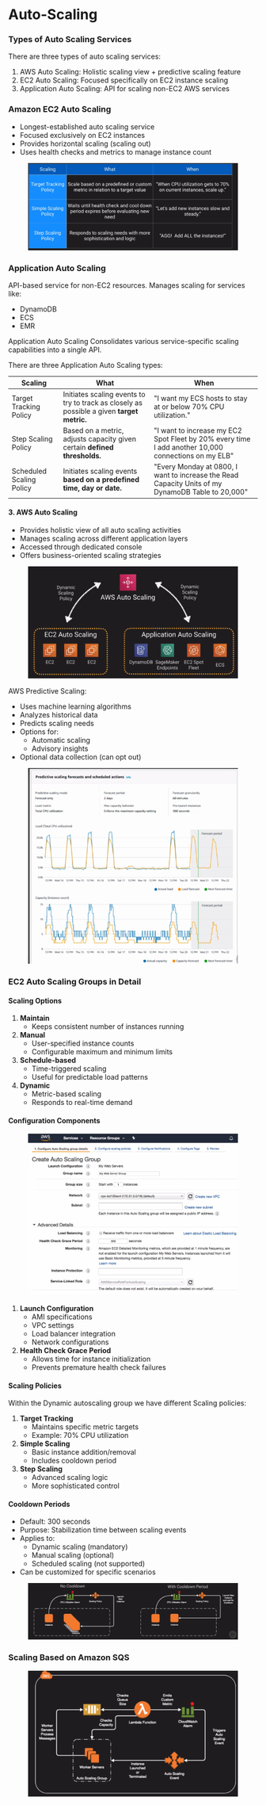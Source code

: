 # Auto-Scaling

### Types of Auto Scaling Services

There are three types of auto scaling services:&#x20;

1. AWS Auto Scaling: Holistic scaling view + predictive scaling feature
2. EC2 Auto Scaling: Focused specifically on EC2 instance scaling
3. Application Auto Scaling: API for scaling non-EC2 AWS services

### Amazon EC2 Auto Scaling

* Longest-established auto scaling service
* Focused exclusively on EC2 instances
* Provides horizontal scaling (scaling out)
* Uses health checks and metrics to manage instance count

<figure><img src="../../../../.gitbook/assets/image (2) (1) (1) (1).png" alt=""><figcaption></figcaption></figure>

### Application Auto Scaling

API-based service for non-EC2 resources. Manages scaling for services like:

* DynamoDB
* ECS
* EMR

Application Auto Scaling Consolidates various service-specific scaling capabilities into a single API.

There are three Application Auto Scaling types:

| Scaling                  | What                                                                                       | When                                                                                                |
| ------------------------ | ------------------------------------------------------------------------------------------ | --------------------------------------------------------------------------------------------------- |
| Target Tracking Policy   | Initiates scaling events to try to track as closely as possible a given **target metric.** | "I want my ECS hosts to stay at or below 70% CPU utilization."                                      |
| Step Scaling Policy      | Based on a metric, adjusts capacity given certain **defined thresholds.**                  | "I want to increase my EC2 Spot Fleet by 20% every time I add another 10,000 connections on my ELB" |
| Scheduled Scaling Policy | Initiates scaling events **based on a predefined time, day or date.**                      | "Every Monday at 0800, I want to increase the Read Capacity Units of my DynamoDB Table to 20,000"   |



#### 3. AWS Auto Scaling

* Provides holistic view of all auto scaling activities
* Manages scaling across different application layers
* Accessed through dedicated console
* Offers business-oriented scaling strategies

<figure><img src="../../../../.gitbook/assets/image (8) (1) (1).png" alt=""><figcaption></figcaption></figure>

AWS Predictive Scaling:

* Uses machine learning algorithms
* Analyzes historical data
* Predicts scaling needs
* Options for:
  * Automatic scaling
  * Advisory insights
* Optional data collection (can opt out)

<figure><img src="../../../../.gitbook/assets/image (9) (1) (1).png" alt=""><figcaption></figcaption></figure>

### EC2 Auto Scaling Groups in Detail

#### Scaling Options

1. **Maintain**
   * Keeps consistent number of instances running
2. **Manual**
   * User-specified instance counts
   * Configurable maximum and minimum limits
3. **Schedule-based**
   * Time-triggered scaling
   * Useful for predictable load patterns
4. **Dynamic**
   * Metric-based scaling
   * Responds to real-time demand

#### Configuration Components

<figure><img src="../../../../.gitbook/assets/image (1) (1) (1) (1) (1).png" alt=""><figcaption></figcaption></figure>

1. **Launch Configuration**
   * AMI specifications
   * VPC settings
   * Load balancer integration
   * Network configurations
2. **Health Check Grace Period**
   * Allows time for instance initialization
   * Prevents premature health check failures

#### Scaling Policies

Within the Dynamic autoscaling group we have different Scaling policies:

1. **Target Tracking**
   * Maintains specific metric targets
   * Example: 70% CPU utilization
2. **Simple Scaling**
   * Basic instance addition/removal
   * Includes cooldown period
3. **Step Scaling**
   * Advanced scaling logic
   * More sophisticated control

#### Cooldown Periods

* Default: 300 seconds
* Purpose: Stabilization time between scaling events
* Applies to:
  * Dynamic scaling (mandatory)
  * Manual scaling (optional)
  * Scheduled scaling (not supported)
* Can be customized for specific scenarios

<figure><img src="../../../../.gitbook/assets/image (3) (1) (1) (1).png" alt=""><figcaption></figcaption></figure>

### Scaling Based on Amazon SQS

<figure><img src="../../../../.gitbook/assets/image (5) (1) (1) (1).png" alt=""><figcaption></figcaption></figure>



